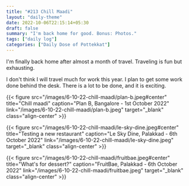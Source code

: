```yaml
---
title: "#213 Chill Maadi"
layout: "daily-theme"
date: 2022-10-06T22:15:14+05:30
draft: false
summary: "I'm back home for good. Bonus: Photos."
tags: ["daily log"]
categories: ["Daily Dose of Pottekkat"]
---
```


I'm finally back home after almost a month of travel. Traveling is fun but exhausting.

I don't think I will travel much for work this year. I plan to get some work done behind the desk. There is a lot to be done, and it is exciting.

{{< figure src="/images/6-10-22-chill-maadi/plan-b.jpeg#center" title="Chill maadi" caption="Plan B, Bangalore - 1st October 2022" link="/images/6-10-22-chill-maadi/plan-b.jpeg" target="_blank" class="align-center" >}}

{{< figure src="/images/6-10-22-chill-maadi/le-sky-dine.jpeg#center" title="Testing a new restaurant" caption="Le Sky Dine, Palakkad - 6th October 2022" link="/images/6-10-22-chill-maadi/le-sky-dine.jpeg" target="_blank" class="align-center" >}}

{{< figure src="/images/6-10-22-chill-maadi/fruitbae.jpeg#center" title="What's for dessert?" caption="FruitBae, Palakkad - 6th October 2022" link="/images/6-10-22-chill-maadi/fruitbae.jpeg" target="_blank" class="align-center" >}}
